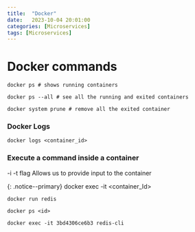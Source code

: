 ```yaml
---
title:  "Docker"
date:   2023-10-04 20:01:00
categories: [Microservices]
tags: [Microservices]
---
```


# Docker commands

```shell
docker ps # shows running containers

docker ps --all # see all the running and exited containers

docker system prune # remove all the exited container

```

### Docker Logs

```shell
docker logs <container_id>
```

### Execute a command inside a container

-i -t flag Allows us to provide input to the container

{: .notice--primary} docker exec -it <container_Id> <command to execute>

```shell
docker run redis

docker ps <id>

docker exec -it 3bd4306ce6b3 redis-cli
```